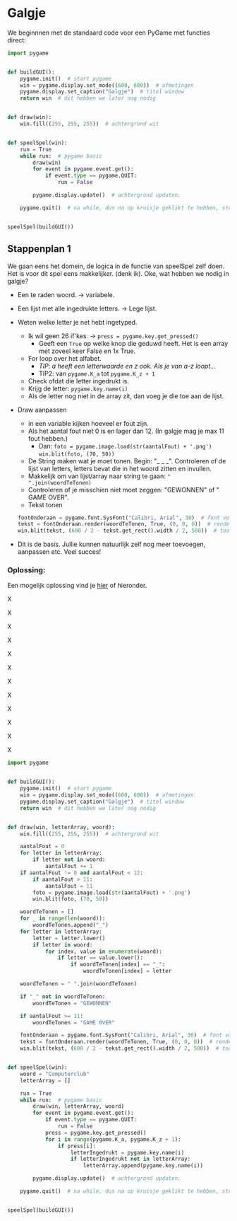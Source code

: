 # Galgje
We beginnnen met de standaard code voor een PyGame met functies direct:
```python
import pygame


def buildGUI():
    pygame.init()  # start pygame
    win = pygame.display.set_mode((600, 600))  # afmetingen
    pygame.display.set_caption("Galgje")  # titel window
    return win  # dit hebben we later nog nodig


def draw(win):
    win.fill((255, 255, 255))  # achtergrond wit


def speelSpel(win):
    run = True
    while run:  # pygame basic
        draw(win)
        for event in pygame.event.get():
            if event.type == pygame.QUIT:
                run = False

        pygame.display.update()  # achtergrond updaten.

    pygame.quit()  # na while, dus na op kruisje geklikt te hebben, stopt het.


speelSpel(buildGUI())
```

## Stappenplan 1
We gaan eens het domein, de logica in de functie van speelSpel zelf doen. Het is voor dit spel eens makkelijker. (denk ik).
Oke, wat hebben we nodig in galgje?
- Een te raden woord. -> variabele.
- Een lijst met alle ingedrukte letters. -> Lege lijst.
- Weten welke letter je net hebt ingetyped.
    - Ik wil geen 26 if'kes. -> `press = pygame.key.get_pressed()`
        - Geeft een `True` op welke knop die geduwd heeft. Het is een array met zoveel keer False en 1x True.
    - For loop over het alfabet.
        - *TIP: a heeft een letterwaarde en z ook. Als je van a-z loopt...*
        - TIP2: van `pygame.K_a` tot `pygame.K_z + 1`
    - Check ofdat die letter ingedrukt is.
    - Krijg de letter: `pygame.key.name(i)`
    - Als de letter nog niet in de array zit, dan voeg je die toe aan de lijst.
- Draw aanpassen
    - in een variable kijken hoeveel er fout zijn.
    - Als het aantal fout niet 0 is en lager dan 12. (In galgje mag je max 11 fout hebben.)
        - Dan: `foto = pygame.image.load(str(aantalFout) + '.png')` `win.blit(foto, (70, 50))`
    - De String maken wat je moet tonen. Begin: "_ _ _". Controleren of de lijst van letters, letters bevat die in het woord zitten en invullen.
    - Makkelijk om van lijst/array naar string te gaan: `" ".join(woordTeTonen)`
    - Controleren of je misschien niet moet zeggen: "GEWONNEN" of " GAME OVER".
    - Tekst tonen
    
    ```python
    fontOnderaan = pygame.font.SysFont("Calibri, Arial", 30)  # font voor van onder. Kleiner
    tekst = fontOnderaan.render(woordTeTonen, True, (0, 0, 0))  # render de zin
    win.blit(tekst, (600 / 2 - tekst.get_rect().width / 2, 500))  # toon op scherm
    ```
- Dit is de basis. Jullie kunnen natuurlijk zelf nog meer toevoegen, aanpassen etc. Veel succes!
### Oplossing:
Een mogelijk oplossing vind je [hier](./Oplossing/Galgje.py) of hieronder.

X

X

X

X

X

X

X

X

X

X

X

X


```python
import pygame


def buildGUI():
    pygame.init()  # start pygame
    win = pygame.display.set_mode((600, 600))  # afmetingen
    pygame.display.set_caption("Galgje")  # titel window
    return win  # dit hebben we later nog nodig


def draw(win, letterArray, woord):
    win.fill((255, 255, 255))  # achtergrond wit

    aantalFout = 0
    for letter in letterArray:
        if letter not in woord:
            aantalFout += 1
    if aantalFout != 0 and aantalFout < 12:
        if aantalFout > 11:
            aantalFout = 11
        foto = pygame.image.load(str(aantalFout) + '.png')
        win.blit(foto, (70, 50))

    woordTeTonen = []
    for _ in range(len(woord)):
        woordTeTonen.append("_")
    for letter in letterArray:
        letter = letter.lower()
        if letter in woord:
            for index, value in enumerate(woord):
                if letter == value.lower():
                    if woordTeTonen[index] == "_":
                        woordTeTonen[index] = letter

    woordTeTonen = " ".join(woordTeTonen)

    if "_" not in woordTeTonen:
        woordTeTonen = "GEWONNEN"

    if aantalFout >= 11:
        woordTeTonen = "GAME OVER"

    fontOnderaan = pygame.font.SysFont("Calibri, Arial", 30)  # font voor van onder. Kleiner
    tekst = fontOnderaan.render(woordTeTonen, True, (0, 0, 0))  # render de zin
    win.blit(tekst, (600 / 2 - tekst.get_rect().width / 2, 500))  # toon op scherm


def speelSpel(win):
    woord = "Computerclub"
    letterArray = []

    run = True
    while run:  # pygame basic
        draw(win, letterArray, woord)
        for event in pygame.event.get():
            if event.type == pygame.QUIT:
                run = False
            press = pygame.key.get_pressed()
            for i in range(pygame.K_a, pygame.K_z + 1):
                if press[i]:
                    letterIngedrukt = pygame.key.name(i)
                    if letterIngedrukt not in letterArray:
                        letterArray.append(pygame.key.name(i))

        pygame.display.update()  # achtergrond updaten.

    pygame.quit()  # na while, dus na op kruisje geklikt te hebben, stopt het.


speelSpel(buildGUI())
```
